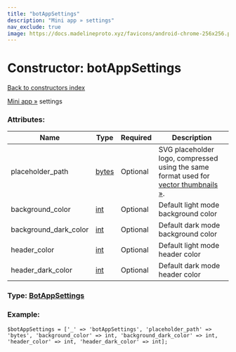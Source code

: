 ```yaml
---
title: "botAppSettings"
description: "Mini app » settings"
nav_exclude: true
image: https://docs.madelineproto.xyz/favicons/android-chrome-256x256.png
---
```

# Constructor: botAppSettings  
[Back to constructors index](/API_docs/constructors/index.html)



[Mini app »](https://core.telegram.org/api/bots/webapps) settings

### Attributes:

| Name     |    Type       | Required | Description |
|----------|---------------|----------|-------------|
|placeholder\_path|[bytes](/API_docs/types/bytes.html) | Optional|SVG placeholder logo, compressed using the same format used for [vector thumbnails »](https://core.telegram.org/api/files#vector-thumbnails).|
|background\_color|[int](/API_docs/types/int.html) | Optional|Default light mode background color|
|background\_dark\_color|[int](/API_docs/types/int.html) | Optional|Default dark mode background color|
|header\_color|[int](/API_docs/types/int.html) | Optional|Default light mode header color|
|header\_dark\_color|[int](/API_docs/types/int.html) | Optional|Default dark mode header color|



### Type: [BotAppSettings](/API_docs/types/BotAppSettings.html)


### Example:

```
$botAppSettings = ['_' => 'botAppSettings', 'placeholder_path' => 'bytes', 'background_color' => int, 'background_dark_color' => int, 'header_color' => int, 'header_dark_color' => int];
```  
